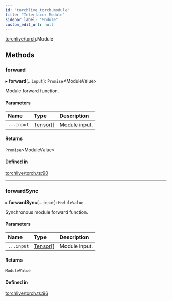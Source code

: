 ```yaml
---
id: "torchlive_torch.module"
title: "Interface: Module"
sidebar_label: "Module"
custom_edit_url: null
---
```


[torchlive/torch](../modules/torchlive_torch.md).Module

## Methods

### forward

▸ **forward**(...`input`): `Promise`<ModuleValue\>

Module forward function.

#### Parameters

| Name | Type | Description |
| :------ | :------ | :------ |
| `...input` | [Tensor](torchlive_torch.tensor.md)[] | Module input. |

#### Returns

`Promise`<ModuleValue\>

#### Defined in

[torchlive/torch.ts:90](https://github.com/pytorch/live/blob/edbdb85/react-native-pytorch-core/src/torchlive/torch.ts#L90)

___

### forwardSync

▸ **forwardSync**(...`input`): `ModuleValue`

Synchronous module forward function.

#### Parameters

| Name | Type | Description |
| :------ | :------ | :------ |
| `...input` | [Tensor](torchlive_torch.tensor.md)[] | Module input. |

#### Returns

`ModuleValue`

#### Defined in

[torchlive/torch.ts:96](https://github.com/pytorch/live/blob/edbdb85/react-native-pytorch-core/src/torchlive/torch.ts#L96)
